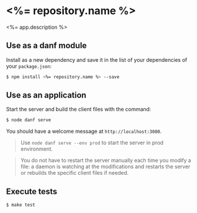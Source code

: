 <%= repository.name %>
======================

<%= app.description %>

Use as a danf module
--------------------

Install as a new dependency and save it in the list of your dependencies of your `package.json`:
```sh
$ npm install <%= repository.name %> --save
```

Use as an application
---------------------

Start the server and build the client files with the command:
```sh
$ node danf serve
```

You should have a welcome message at `http://localhost:3080`.

> Use `node danf serve --env prod` to start the server in prod environment.

> You do not have to restart the server manually each time you modify a file: a daemon is watching at the modifications and restarts the server or rebuilds the specific client files if needed.

Execute tests
-------------

```sh
$ make test
```